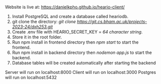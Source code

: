 Website is live at: https://danielkpho.github.io/heario-client/

1. Install PostgreSQL and create a database called heariodb.
2. git clone the directory: _git clone https://git.cs.bham.ac.uk/projects-2023-24/dxh253.git_
3. Create .env file with HEARIO_SECRET_KEY = _64 character string_.
4. Store it in the root folder.
5. Run npm install in frontend directory then _npm start_ to start the frontend.
6. Run npm install in backend directory then _nodemon app.js_ to start the backend.
7. Database tables will be created automatically after starting the backend

Server will run on localhost:8000
Client will run on localhost:3000
Postgres will run on localhost:5432
